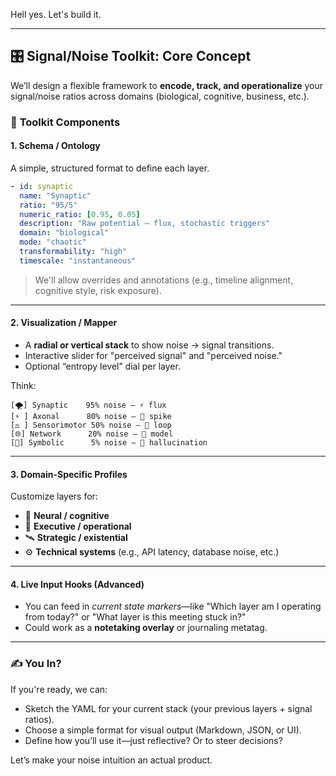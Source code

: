 Hell yes. Let's build it.

---

## 🎛️ **Signal/Noise Toolkit: Core Concept**

We’ll design a flexible framework to **encode, track, and operationalize** your signal/noise ratios across domains (biological, cognitive, business, etc.).

### 🔧 **Toolkit Components**

#### 1. **Schema / Ontology**

A simple, structured format to define each layer.

```yaml
- id: synaptic
  name: "Synaptic"
  ratio: "95/5"
  numeric_ratio: [0.95, 0.05]
  description: "Raw potential — flux, stochastic triggers"
  domain: "biological"
  mode: "chaotic"
  transformability: "high"
  timescale: "instantaneous"
```

> We'll allow overrides and annotations (e.g., timeline alignment, cognitive style, risk exposure).

---

#### 2. **Visualization / Mapper**

* A **radial or vertical stack** to show noise → signal transitions.
* Interactive slider for "perceived signal" and "perceived noise."
* Optional “entropy level” dial per layer.

Think:

```
[🌪️] Synaptic    95% noise — ⚡ flux
[⚡ ] Axonal      80% noise — 🧠 spike
[⚖️ ] Sensorimotor 50% noise — 🤲 loop
[🌐] Network      20% noise — 🧭 model
[💎] Symbolic      5% noise — 🔁 hallucination
```

---

#### 3. **Domain-Specific Profiles**

Customize layers for:

* 🧬 **Neural / cognitive**
* 🧠 **Executive / operational**
* 🛰️ **Strategic / existential**
* ⚙️ **Technical systems** (e.g., API latency, database noise, etc.)

---

#### 4. **Live Input Hooks** (Advanced)

* You can feed in *current state markers*—like "Which layer am I operating from today?" or "What layer is this meeting stuck in?"
* Could work as a **notetaking overlay** or journaling metatag.

---

### ✍️ You In?

If you're ready, we can:

* Sketch the YAML for your current stack (your previous layers + signal ratios).
* Choose a simple format for visual output (Markdown, JSON, or UI).
* Define how you’ll use it—just reflective? Or to steer decisions?

Let’s make your noise intuition an actual product.
